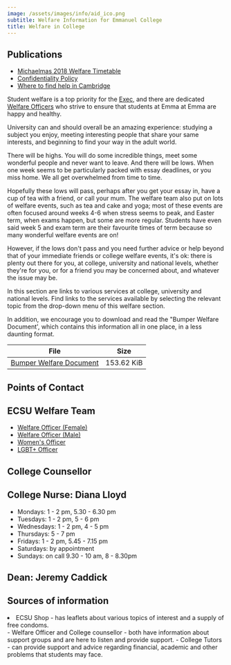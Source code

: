 ```yaml
---
image: /assets/images/info/aid_ico.png
subtitle: Welfare Information for Emmanuel College
title: Welfare in College
---
```


## Publications

-  [Michaelmas 2018 Welfare Timetable](https://docs.google.com/spreadsheets/d/1opg-hyhcIRuzj_qXwufq3q8orcjOfaGdiWIEvUXyrRI/edit#gid=0)
-  [Confidentiality Policy](https://docs.google.com/document/d/1RYgyNXiyxQ35xMOq1CPx5qQaL0qXWZy9RnuzNpn4OQI/edit)
-  [Where to find help in Cambridge](https://docs.google.com/document/d/1xW7WGbrafSBJ3iPO51HIeM3tX8UTuBHm0Sp1YAfFPZ8/edit)

Student welfare is a top priority for the [Exec](/exec), and there are dedicated [Welfare Officers](/female_welfare) who strive to ensure that students at Emma at Emma are happy and healthy.

University can and should overall be an amazing experience: studying a subject you enjoy, meeting interesting people that share your same interests, and beginning to find your way in the adult world.

There will be highs. You will do some incredible things, meet some wonderful people and never want to leave. And there will be lows. When one week seems to be particularly packed with essay deadlines, or you miss home. We all get overwhelmed from time to time.

Hopefully these lows will pass, perhaps after you get your essay in, have a cup of tea with a friend, or call your mum. The welfare team also put on lots of welfare events, such as tea and cake and yoga; most of these events are often focused around weeks 4-6 when stress seems to peak, and Easter term, when exams happen, but some are more regular. Students have even said week 5 and exam term are their favourite times of term because so many wonderful welfare events are on!

However, if the lows don't pass and you need further advice or help beyond that of your immediate friends or college welfare events, it's ok: there is plenty out there for you, at college, university and national levels, whether they're for you, or for a friend you may be concerned about, and whatever the issue may be.

In this section are links to various services at college, university and national levels. Find links to the services available by selecting the relevant topic from the drop-down menu of this welfare section.

In addition, we encourage you to download and read the "Bumper Welfare Document', which contains this information all in one place, in a less daunting format.

|File|Size
|------|-----
|[Bumper Welfare Document](/pdf/bumperwelfare.pdf)|153.62 KiB

## Points of Contact

## ECSU Welfare Team

- [Welfare Officer (Female)](/exec/female_welfare)
- [Welfare Officer (Male)](/exec/male_welfare)
- [Women's Officer](/exec/womens_officer)
- [LGBT+ Officer](/exec/lgbt_officer)

## College Counsellor

## College Nurse: Diana Lloyd

- Mondays: 1 - 2 pm, 5.30 - 6.30 pm
- Tuesdays: 1 - 2 pm, 5 - 6 pm 
- Wednesdays: 1 - 2 pm, 4 - 5 pm
- Thursdays: 5 - 7 pm
- Fridays: 1 - 2 pm, 5.45 - 7.15 pm
- Saturdays: by appointment
- Sundays: on call 9.30 - 10 am, 8 - 8.30pm

## Dean: Jeremy Caddick

## Sources of information

<li>ECSU Shop - has leaflets about various topics of interest and a supply of free condoms.
        </li>- Welfare Officer and College counsellor - both have information about support groups and are here to listen and provide support.
- College Tutors - can provide support and advice regarding financial, academic and other problems that students may face.